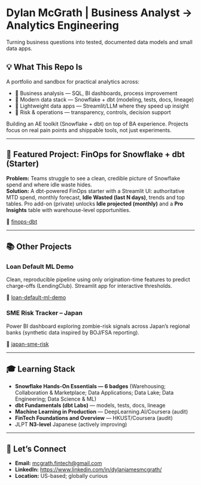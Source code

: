 # Dylan McGrath | Business Analyst → Analytics Engineering

Turning business questions into tested, documented data models and small data apps.

## 💡 What This Repo Is

A portfolio and sandbox for practical analytics across:

* 🧠 Business analysis — SQL, BI dashboards, process improvement
* 🧱 Modern data stack — Snowflake + dbt (modeling, tests, docs, lineage)
* 🧰 Lightweight data apps — Streamlit/LLM where they speed up insight
* 🔎 Risk & operations — transparency, controls, decision support

Building an AE toolkit (Snowflake + dbt) on top of BA experience. Projects focus on real pain points and shippable tools, not just experiments.

---

## 🚀 Featured Project: FinOps for Snowflake + dbt (Starter)

**Problem:** Teams struggle to see a clean, credible picture of Snowflake spend and where idle waste hides.  
**Solution:** A dbt-powered FinOps starter with a Streamlit UI: authoritative MTD spend, monthly forecast, **Idle Wasted (last N days)**, trends and top tables. Pro add-on (private) unlocks **Idle projected (monthly)** and a **Pro Insights** table with warehouse-level opportunities.

📁 [finops-dbt](https://github.com/mcgrath-dylan/finops-dbt)

---

## 📚 Other Projects

### Loan Default ML Demo

Clean, reproducible pipeline using only origination-time features to predict charge-offs (LendingClub). Streamlit app for interactive thresholds.

📁 [loan-default-ml-demo](https://github.com/mcgrath-dylan/loan-default-ml-demo)

### SME Risk Tracker – Japan

Power BI dashboard exploring zombie-risk signals across Japan’s regional banks (synthetic data inspired by BOJ/FSA reporting).

📁 [japan-sme-risk](https://github.com/mcgrath-dylan/japan-sme-risk)

---

## 🎓 Learning Stack

* **Snowflake Hands-On Essentials — 6 badges** (Warehousing; Collaboration & Marketplace; Data Applications; Data Lake; Data Engineering; Data Science & ML)
* **dbt Fundamentals (dbt Labs)** — models, tests, docs, lineage
* **Machine Learning in Production** — DeepLearning.AI/Coursera (audit)
* **FinTech Foundations and Overview** — HKUST/Coursera (audit)
* JLPT **N3-level** Japanese (actively improving)

---

## 🤝 Let’s Connect

- **Email:** mcgrath.fintech@gmail.com  
- **LinkedIn:** https://www.linkedin.com/in/dylanjamesmcgrath/  
- **Location:** US-based; globally curious
